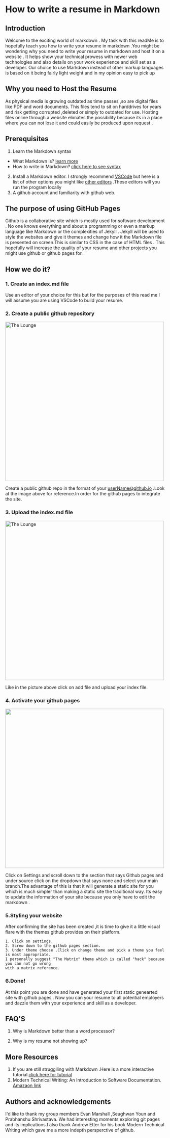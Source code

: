 # How to write a resume in Markdown
## Introduction
Welcome to the exciting world of markdown . My task with this readMe is to hopefully teach you how to write your resume in markdown .You might be wondering why you need to write your resume in markdown and host it on a website . It helps show your technical prowess with newer web technologies and also details on your work experience and skill set as a developer. Our choice to use Markdown instead of other markup languages is based on it being fairly light weight and in my opinion easy to pick up

## Why you need to Host the Resume
As physical media is growing outdated as time passes ,so are digital files like PDF and word documents. This files tend to sit on harddrives for years and risk getting corrupted ,deleted or simply to outdated for use. Hosting files online through a website elimates the possibility because its in a place where you can not lose it and could easily be produced upon request .

## Prerequisites 
1. Learn the Markdown syntax
  - What Markdown is? [learn more](https://www.markdownguide.org/getting-started)
  - How to write in Markdown? [click here to see syntax](https://www.markdownguide.org/basic-syntax)
2. Install a Markdown editor. I strongly recommend [VSCode](https://code.visualstudio.com/download) but here is a list of other options you might like [other editors](https://www.oberlo.ca/blog/markdown-editors) .These editors will you run the program locally
3. A github account and familiarity with github web.


## The purpose of using GitHub Pages
Github is a collaborative site which is mostly used for software development . No one knows everything and about a programming or even a markup language like Markdown or the complexities of Jekyll . Jekyll will be used to style the websites and give it themes and change how it the Markdown file is presented on screen.This is similar to CSS in the case of HTML files . This hopefully will increase the quality of your resume and other projects you might use github or github pages for.

## How we do it?
### 1. Create an index.md file 
Use an editor of your choice for this but for the purposes of this read me I will assume you are using VSCode to build your resume.
### 2. Create a public github repository 
<img
		width="500px"
		alt="The Lounge"
		src="https://media.giphy.com/media/SbyfT7ldqp3115owMN/giphy.gif">
		
 Create a public github repo in the format of your userName@github.io .Look at the image above for reference.In order for the github pages to integrate the site.
 
 ### 3. Upload the index.md file
 <img
		width="500px"
		alt="The Lounge"
		src="https://media.giphy.com/media/6Q33y3XIx0RA20rStR/giphy.gif">
 
Like in the picture above click on add file and upload your index file.
 
  ### 4. Activate your github pages
 
 <img 
 	width="500px"
	src="https://media.giphy.com/media/BSpqCkJeknJkCBTTOb/giphy.gif">
  
  Click on Settings and scroll down to the section that says Github pages and under source click on the dropdown that says none and select your main branch.The advantage of this is that it will generate a static site for you which is much simpler than making a static site the traditional way. Its easy to update the information of your site because you only have to edit the markdown .
  
  ### 5.Styling your website
  After confirming the site has been created ,it is time to give it a little visual flare with the themes github provides on their platform. 
  	
	1. Click on settings.
	2. Screw down to the github pages section.
	3. Under theme choose .Click on change theme and pick a theme you feel is most appropriate. 
	I personally suggest "The Matrix" theme which is called "hack" because you can not go wrong 
	with a matrix reference.
	
  ### 6.Done!
  At this point you are done and have generated your first static genearted site with github pages . Now you can your resume to all potential employers and dazzle them with your experience and skill as a developer.
 
 ## FAQ'S
 1. Why is Markdown better than a word processor?
 
 2. Why is my resume not showing up?
 
 ## More Resources
 1. If you are still strugglling with Markdown .Here is a more interactive tutorial.[click here for tutorial](https://www.markdowntutorial.com)
 2. Modern Technical Writing: An Introduction to Software Documentation. [Amazaon link](https://www.amazon.ca/Modern-Technical-Writing-Introduction-Documentation-ebook/dp/B01A2QL9SS)
## Authors and acknowledgements
I'd like to thank my group members Evan Marshall ,Seughwan Youn and  Prabhanshu Shrivastava. We had interesting moments exploring git pages and its implications.I also thank Andrew Etter for his book Modern Technical Writing which gave me a more indepth persperctive of github.

